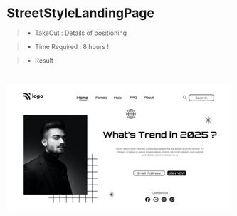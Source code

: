 # StreetStyleLandingPage

> - TakeOut : Details of positioning

> - Time Required : 8 hours !

> - Result :

<br>

![Result](StreetStyleLandingPage.png)